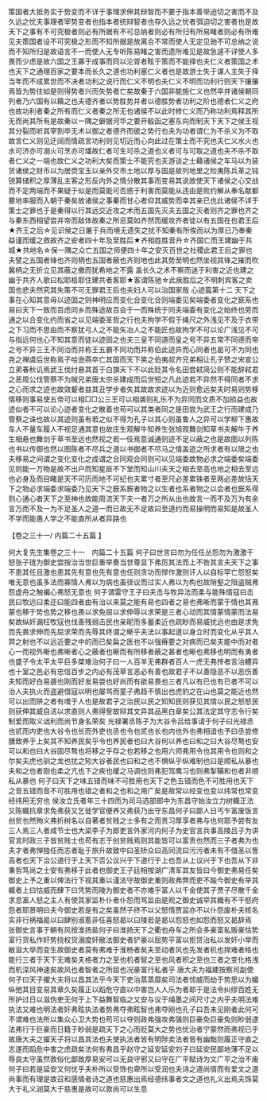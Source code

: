 <!-- { "loadSidebar": true } -->
策国者大抵务实于势变而不详于事理求伸其辩智而不要于指本善举迫切之害而不及久远之忧夫事理者宰势变者也指本者统辩智者也存久远之忧者弭迫切之害者也是故天下之事有不可究极者则必有所据有不可总纳者则必有所归有所易睹者则必有所难见夫策国者设不可究极之形而不知所据是故离合不常而使人无定见驰不可总纳之说而不知所归是故语言不一而使人无专听陈易睹之害而遗所难见是故急遽不详使人多畏而少虑是故六国之王寡于成事而同以沦胥者眩于策而不能择也夫仁义者策国之术也天下之通理百家之要本而长久之道也功利塞仁义者也是故游士失于谋人主失于择当年而不成累世而不决者功利之说行而仁义不明也夫仁义不明而功利行则天下攘攘焉皆为势往如是则得势者兴而失势者亡矣故秦于六国非能施仁义也然卒并诸侯朝同列者乃六国有以藉之也夫德齐者以势胜势并者以德胜势者功利之阶也德者仁义之府也故功利者秦之所有而仁义者秦之所无也诸侯不以此时修仁义而乃称功利焉释其所无而尚其所有是故秦以一隅之僻据河华之要开殽函之塞东向而制天下天下之侯王视其分裂而听其宰割卒无术以御之者德齐而彼之势行也夫为功者谓仁为不杀义为不取故言仁义则见迂阔而情疏言功利则见切近而心向此过在策士而不究也夫仁义水火也水可济亦可溺火可烹亦可燔故仁者可生可杀之道也义者可与可取之道也夫不杀不取者仁义之一端也故仁义之功利大矣而策士不能究也夫游谈之士藉诸侯之车马以为装货诸侯之财币以为居赍宝玉以亲外交市土地以厚与国是故列地里之险夷陈兵革之钝锐算储积之厚薄乱主客之形反内外之情分散其事而变易其说故使天下诸侯之心交战而不定两端而不果疑于似是而莫能可否惑于利害而莫能从违由是败约解从奉名献都要地率服而入朝于秦矣故诸侯之事秦而甘心者仰其威势而幸其亲已也此诸侯不详于策士之罪也于是秦得以行其远交近攻之术而五国先灭夫五国之灭者则齐之罪也齐之与秦东西相望尝并帝而敌体故秦之所忌莫如齐然而缓攻齐者徒以有五国在也君王后★齐王之后☆见识侯之日屠于兵而境无遗矢之扰不知秦有所俟而以为厚已乃奉秦益谨而缓之救故齐之安者四十年及至胜后★齐相姓胜音升☆齐国亡而王建幽于共城★共地名☆保一隅之众亡五国之师便四十年之安灭百世之社稷此君王后之罪也夫譬之五国者锋也齐则柄也五国者蔽也齐则地也此其势至明也然坐视其锋之摧而吹冀柄之无折立见其蔽之撤而犹希地之不露
盖长久之术不察而迷于利害之近也建之幽于共齐人歌曰松耶栢耶住建共者客耶★客谓陈驰☆此疾胜后之不明刺宾客之卖国也悲夫然究其失策不可无罪君王后也夫妇人可以治国家哉 
心迹篇第十二
天下之事在心知其意毋以迹固之则神明应而变化合变化合则端委见矣端委者变化之窾系也易曰天下一致而百虑同乡而殊途故百会于一而殊统于同夫端委有变化之始终也旁而通之以合变化约而省之以见端委圣哲之行也夫拘学不假于绳尺之外浅见不及于衣带之下习而不思由而不察犹弓人之不能矢冶人之不能匠也故拘学不可以论广浅见不可与指远何也心不知其意而徒以迹固之也夫三皇不同道而皇之号不异五常不同德而帝之号不异三王不同治而并称王五霸不同功而并称伯此迹异而心同者也曷可不为同也尧之禅虞后世称焉子哙逊燕卒亡其国而天下笑之伯夷叔齐兄弟相让孔子赞之宋宣公立弟春秋讥焉武王伐纣悬其首于白旗天下不以此贬其令名田尝弒简公则不能辞弒君之恶周公伐管蔡不为贼兄弟唐太宗杀建成而后世短之凡此迹若不异然不得同者不求之心而求之迹也故效颦者益其丑学步者失其故故求迹以为近则愈远矣夫时易则势移情移则事易使五帝可以相□□公三王可以相袭则礼乐不为异同而文质不加损益也故迹似者不可以论心迹者变化之散着也苟可以其类者同之是田尝为武王之行而建成乃管蔡之诛也故以其迹则虽有若之似不得为孔子以其心则虽鲁人之异可以学柳下惠故车人不量车履人不视足通其意也故庄生观解牛知养生张旭观舞剑知草书夫解牛于养生相悬也舞剑于草书至远也然视之若一伎焉意诚通则迹不足以蔽之也是故图以列陈也书以传御也然以图陈者不尽兵之道以书御者不尽马之情盖迹之所求者有以限之也夫移易之间谓之变化变化之成谓之合同观合同则可以见端委故物必求之端委矣端委见则能一万物是故不出户而知星辰不下堂而知山川夫天之相去至高也地之相去至远也必身及而目睹是天不可历而地不可纪也夫累寸者至尺必差累铢者至两必差故括天下之物必求端委求端委乃见天下之窾系窾者物之以生者也系者物之以会者也窾系得则心通心者天下之至神也故能周流天下夫一者万之所从出也故言一而不及万为有余言万而不及一为不足圣人之道一而已故无不足故曰至道约而易操明而易知是故圣人不学而能愚人学之不能直所从者异路也 

【卷之三十一/ 内篇二十五篇 】

何大复先生集卷之三十一　内篇二十五篇
何子曰世言曰勿为任任丛怨勿为激激干怒张子琏为御史尝按治当世巨重举奏当世尊显下弗厉其法而上不咎其言夫天下之事不患其任且激也患其先有意也先有意也任则贪功而悍作激则讦人以自标罕亡怨怒矣唯无意也虽多法而寡情人弗以为病也虽径议而过实人弗以为构也故陗壑之阻盗贼弗怨虚舟之触褊心弗怒无意也
何子谓雷守王子曰夫击与牧异法而柔与能殊情寇曰击民曰牧远曰柔迩曰能四者由有治以来莫之能有易也四者之易也弗晰而蒙于情也其弗蒙也移于势也势之移也畏以求免屈以求伸辱以求荣是三者心动而其情蒙情蒙而法易矣故纵奸漏枉牧寇也伐善残弱击民也亲昵而多蓄柔近也疏眇而易威扰远也由是求免而先畏求伸而先屈求荣而先辱其终谓之晰乎夫法以事起道以身立时而变化从乎其人羿之射也不以远近要之中的而已矣扁之医也不以强瘠要之对病而已矣夫能中而对者心一而视外晰也弗晰者心之蔽者也晰而有所移者蔽之甚者也晰也弗移也明而有勇者也盛子令太平太平巨多桀难治何子曰一人百羊无弗群者百人一虎无弗抟者言治軆异也十室之邑必有忠信百步之内必有茂草言恶必有善也故君子不以善隐恶不以恶伤善夫知而好白易遁也刚而好发易尝也好尚而有欲易畏也三者凡以有已也有已者不可以治人夫执火而盗避借寇以明也屡骂而童子弗趋不慎出也虎豹之在山也莫之能近也然可以出而阱之者有嗜于人也是故君子之治民以民之知知民则获见其情以民之怒怒民则获伸其威自洁以求直则人弗得訾故辩其文异其品黑白章矣公其法定其守志令行矣制爱而取义诎利而尚节身名荣矣
光禄署丞陈子为大谷令吕给事请于何子曰光禄丞也贰而内吏也大谷令也长而外吏也丞也令也贰也长也内也外也弗相谙也予曰丞尝修膳致养于上矣其不知养民矣乎令也养民者也曰大谷何以养也曰和之曰大谷尽骜也安可以和也曰大谷固尽骜也将移之乎存之也若移之也用六师弗用令也其用令也则和之尔矣夫虎也驯之龙也扰之矧大谷者民也曰和之也不惧纵乎纵难制也曰是顺私从暴也夫和之也者刚也柔之亢也下之疾也缓之马调也则弗犯驾鹰习也则弗掣鞴和也者非顺私从暴也
何子曰天下之味五错而味不可胜用也天下之色五错而色不可胜用也天下之音五错而音不可胜用也错之者和之也和之用广矣是故常以经变也变以纬常也常变经纬用无穷也
侯汝立氏者年三十四而为司马选部郎中为东昌守始汝立力树軄正法又陈軄抗章求免弗获又乞徙学官便养又弗获乃出守东昌何子曰鄙人日丐乍富废饭言创贫也然殉义弗折树名以自著者贫贱之士多有之而贵习厚享者弗与也何耶予尝有友三人焉三人者咸节士也大梁李子为郎吏言外家河内何子为史官言兵事高陵吕子为讲官言时政三子皆贫贱士也苟有志于创贫贱焉则其能皆可以富贵也然而三子者弗为也夫才者弗惮独任而志者耻于旅升故致中曰圣矫众曰高同流曰污污者未有不借圣以訾高者也天下治公道行于上天下否公议兴于下道行于上也吾从上议兴于下也吾从下非秉哲笃尚之士安有弗移于此者也御史王子廷相按湖广清军其友皆曰今御史弗易任矣御史上予之重以俾法行下视其重以谨法守故御史重则政弗弊而吏不踰今御史有举其軄者上曰怙威而肆下曰凭势而陵为御史者不亦难乎富人以千金使其子贾子尽散千金求息富人怒之主人有使其家监朴仆者仆怨而骂监由是观之御史诚举其軄有不干怒府怨者耶景明曰夫今御史若是有之矣虽然子终不以父怒惰贾监亦不以仆怨废朴夫核名实非行祸福曷以曰肆别淑慝非任喜怒曷以曰陵若是曷以怨怒也如怨而怒又曷辞焉
张御史言事于朝有风按淮扬盐何子曰淮扬天下之衢也舟车之所会多豪富私贩豪怙势富行货私作奸势挠权货溺度奸敝法御史者铲豪以屈势平富以拒贷治私以发奸小举而敝滋大举而变生故御史者莫有弗难于淮杨者矣夫至动者风也先发者机也捍难者格也能行三者于天下无难矣夫格者力之至也机者智之至也风者积之至也三者之变化格浅而机深风神速矣故风也者智者之所屈也况豪富行私者乎
唐大夫为福建按察司副使何子曰天子擢大夫将以昌其法乎今天下吏治蒸蒸靡矣司法者怵威而劫于势思以为媚纵弛其目变易其章久矣履正以蹈危守直以中害岂人人乐为者耶于是法令纠缪百姓无所护过日以滋伪吏无何于上下益舞智临之又安与议于绳墨之间尺寸之内乎夫明法难执法又难也明法者奸弗眩执法者势弗夺弗眩智也弗夺刚也孔子曰吾未见刚者此何可不谓难也法所以集众心卫大势也苟可以夺则政弗强攻弗强则巨豪免巨豪免则眇弱逮法弗行于巨豪而日籍于眇弱是疏天下之心而贬莫大之势也忧治者宁蒙然而弗视已乎故唐大夫之擢天子将以昌其法也夫使执法者皆有明陟卖法者皆有幽黜则履正守直之志遂而蹈危中害之虑疏矣法何有弗昌乎赵守之延安延安刘子曰延安民鄙地薄不足以辱良太守虽然敦俗化鄙致厚易安可以无良守邪又曰守在广平赋诗为文广平之治不废何子曰若是延安又何忧乎夫朴所以受饰也卑所以受润也夫诗之道尚情而有爱文之道尚事而有理是故召和感情者诗之道也慈惠出焉经德纬事者文之道也礼义出焉夫饰莫大于礼义润莫大于慈惠是故可以敦尚可以生息

